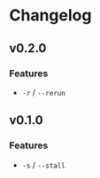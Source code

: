# Changelog

## v0.2.0

### Features

* `-r` / `--rerun`

## v0.1.0

### Features

* `-s` / `--stall`
